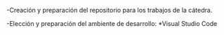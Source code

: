 -Creación y preparación del repositorio para los trabajos de la cátedra.

-Elección y preparación del ambiente de desarrollo: 
   *Visual Studio Code